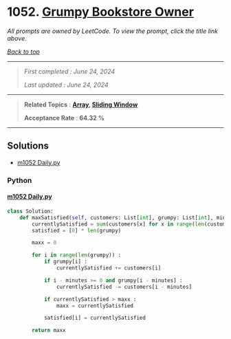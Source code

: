 # 1052. [Grumpy Bookstore Owner](<https://leetcode.com/problems/grumpy-bookstore-owner>)

*All prompts are owned by LeetCode. To view the prompt, click the title link above.*

*[Back to top](<../README.md>)*

------

> *First completed : June 24, 2024*
>
> *Last updated : June 24, 2024*

------

> **Related Topics** : **[Array](<by_topic/Array.md>), [Sliding Window](<by_topic/Sliding Window.md>)**
>
> **Acceptance Rate** : **64.32 %**

------

## Solutions

- [m1052 Daily.py](<../my-submissions/m1052 Daily.py>)
### Python
#### [m1052 Daily.py](<../my-submissions/m1052 Daily.py>)
```Python
class Solution:
    def maxSatisfied(self, customers: List[int], grumpy: List[int], minutes: int) -> int:
        currentlySatisfied = sum(customers[x] for x in range(len(customers)) if not grumpy[x])
        satisfied = [0] * len(grumpy)

        maxx = 0

        for i in range(len(grumpy)) :
            if grumpy[i] :
                currentlySatisfied += customers[i]

            if i - minutes >= 0 and grumpy[i - minutes] :
                currentlySatisfied -= customers[i - minutes]

            if currentlySatisfied > maxx :
                maxx = currentlySatisfied

            satisfied[i] = currentlySatisfied

        return maxx
```

